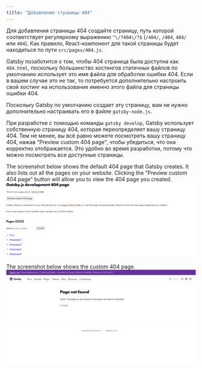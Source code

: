 ```yaml
---
title: "Добавление страницы 404"
---
```


Для добавления страницы 404 создайте страницу, путь которой соответствует регулярному выражению
`^\/?404\/?$` (`/404/`, `/404`, `404/` или `404`). Как правило, React-компонент для такой страницы будет находиться по пути
`src/pages/404.js`.

Gatsby позаботится о том, чтобы 404 страница была доступна как `404.html`, поскольку большинство хостингов
статичных файлов по умолчанию использует это имя файла для обработки ошибки 404. Если в вашем случае
это не так, то потребуется дополнительно настроить свой хостинг на использование именно этого файла для 
страницы ошибки 404. 

Поскольку Gatsby по умолчанию создает эту страницу, 
вам не нужно дополнительно настраивать его в файле `gatsby-node.js`.

При разработке с помощью команды `gatsby develop`, Gatsby использует собственную страницу 404,
которая переопределяет вашу страницу 404. Тем не менее, вы всё равно можете посмотреть вашу страницу 404, 
нажав "Preview custom 404 page", чтобы убедиться, что она корректно отображается. Это удобно
во время разработки, потому что можно посмотреть все доступные страницы.

The screenshot below shows the default 404 page that Gatsby creates.
It also lists out all the pages on your website. Clicking the "Preview custom 404
page" button will allow you to view the 404 page you created.
![Gatsby Default 404 Page](./images/gatsby-default-404.png)

The screenshot below shows the custom 404 page.
![Gatsby Custom 404 Page](./images/gatsby-custom-404.png)
